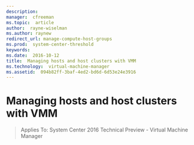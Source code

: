 ```yaml
---
description:  
manager:  cfreeman
ms.topic:  article
author:  rayne-wiselman
ms.author: raynew
redirect_url: manage-compute-host-groups
ms.prod:  system-center-threshold
keywords:  
ms.date:  2016-10-12
title:  Managing hosts and host clusters with VMM
ms.technology:  virtual-machine-manager
ms.assetid:  094b82ff-3baf-4ed2-bd6d-6d53e24e3916
---
```


# Managing hosts and host clusters with VMM

>Applies To: System Center 2016 Technical Preview - Virtual Machine Manager

